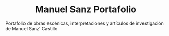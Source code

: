 <h1 align="center">
  Manuel Sanz Portafolio
</h1>

Portafolio de obras escénicas, interpretaciones y artículos de investigación de Manuel Sanz' Castillo
